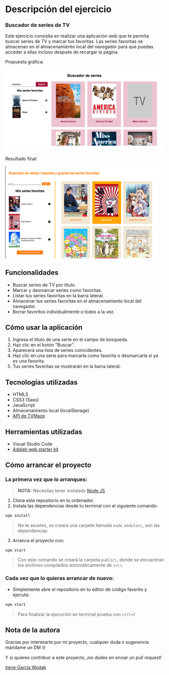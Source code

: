# Descripción del ejercicio

### Buscador de series de TV
Este ejercicio consistía en realizar una aplicación web que te permita buscar series de TV y marcar tus favoritas. Las series favoritas se almacenan en el almacenamiento local del navegador para que puedas acceder a ellas incluso después de recargar la página.

Propuesta gráfica:

![Captura de pantalla de la propuesta inicial](./src/images/screenshot-layout-proposal.png)

Resultado final:

![Captura de pantalla de la aplicación web](./src/images/screenshot-web-app.png)

## Funcionalidades

- Buscar series de TV por título.
- Marcar y desmarcar series como favoritas.
- Listar tus series favoritas en la barra lateral.
- Almacenar tus series favoritas en el almacenamiento local del navegador.
- Borrar favoritos individualmente o todos a la vez.

## Cómo usar la aplicación

1. Ingresa el título de una serie en el campo de búsqueda.
2. Haz clic en el botón "Buscar".
3. Aparecerá una lista de series coincidentes.
4. Haz clic en una serie para marcarla como favorita o desmarcarla si ya es una favorita.
5. Tus series favoritas se mostrarán en la barra lateral.

## Tecnologías utilizadas

- HTML5
- CSS3 (Sass)
- JavaScript
- Almacenamiento local (localStorage)
- [API de TVMaze](https://www.tvmaze.com/api)


## Herramientas utilizadas
- Visual Studio Code
- [Adalab web starter kit](https://github.com/Adalab/adalab-web-starter-kit)

## Cómo arrancar el proyecto

### La primera vez que lo arranques:
> **NOTA:** Necesitas tener instalado [Node JS](https://nodejs.org/)
1. Clona este repositorio en tu ordenador.
2. Instala las dependencias desde tu terminal con el siguiente comando:
```bash
npm install
```
> No te asustes, se creará una carpeta llamada `node_modules\`, son las dependencias.
3. Arranca el proyecto con:
```bash
npm start
```
> Con este comando se creará la carpeta `public\`, donde se encuentran los archivos compilados automáticamente de `src\`

### Cada vez que lo quieras arrancar de nuevo:

- Simplemente abre el repositorio en tu editor de código favorito y ejecuta:
```bash
npm start
```
> Para finalizar la ejecución en terminal prueba con `ctrl+C` 



## Nota de la autora

Gracias por interesarte por mi proyecto, cualquier duda o sugerencia mándame un DM &#129299;

Y si quieres contribuir a este proyecto, ¡no dudes en enviar un pull request!

[Irene García Wodak](https://github.com/irenegwodak)